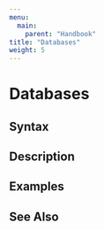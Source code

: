 ```yaml
---
menu:
  main:
    parent: "Handbook"
title: "Databases"
weight: 5
---
```


# Databases

## Syntax

## Description

## Examples

## See Also